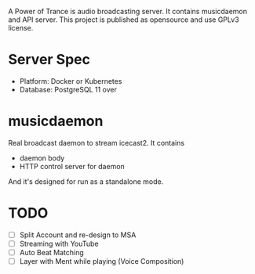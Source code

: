 A Power of Trance is audio broadcasting server. 
It contains musicdaemon and API server.
This project is published as opensource and use GPLv3 license.

# Server Spec
- Platform: Docker or Kubernetes
- Database: PostgreSQL 11 over

# musicdaemon
Real broadcast daemon to stream icecast2.
It contains

- daemon body
- HTTP control server for daemon

And it's designed for run as a standalone mode.

# TODO
- [ ] Split Account and re-design to MSA
- [ ] Streaming with YouTube
- [ ] Auto Beat Matching
- [ ] Layer with Ment while playing (Voice Composition)
